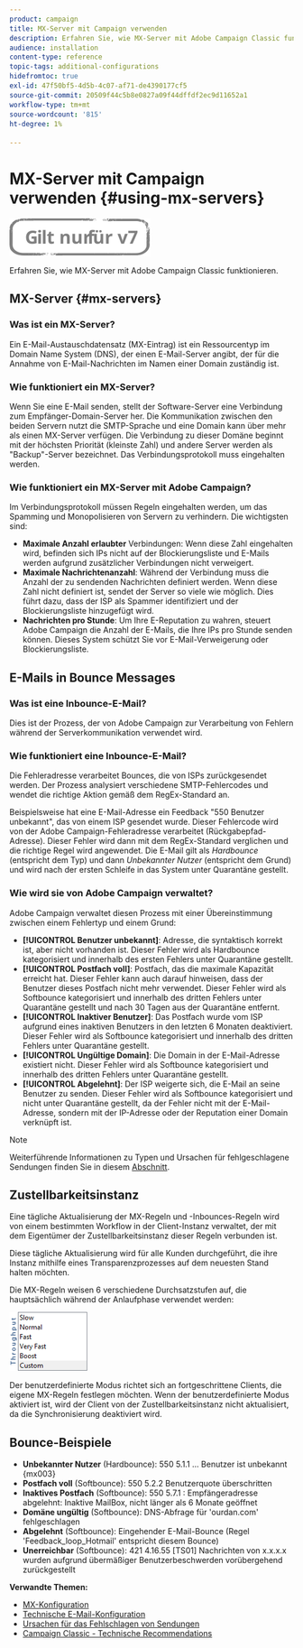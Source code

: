 ```yaml
---
product: campaign
title: MX-Server mit Campaign verwenden
description: Erfahren Sie, wie MX-Server mit Adobe Campaign Classic funktionieren.
audience: installation
content-type: reference
topic-tags: additional-configurations
hidefromtoc: true
exl-id: 47f50bf5-4d5b-4c07-af71-de4390177cf5
source-git-commit: 20509f44c5b8e0827a09f44dffdf2ec9d11652a1
workflow-type: tm+mt
source-wordcount: '815'
ht-degree: 1%

---
```


# MX-Server mit Campaign verwenden {#using-mx-servers}

![](../../assets/v7-only.svg)

Erfahren Sie, wie MX-Server mit Adobe Campaign Classic funktionieren.

## MX-Server {#mx-servers}

### Was ist ein MX-Server?

Ein E-Mail-Austauschdatensatz (MX-Eintrag) ist ein Ressourcentyp im Domain Name System (DNS), der einen E-Mail-Server angibt, der für die Annahme von E-Mail-Nachrichten im Namen einer Domain zuständig ist.

### Wie funktioniert ein MX-Server?

Wenn Sie eine E-Mail senden, stellt der Software-Server eine Verbindung zum Empfänger-Domain-Server her. Die Kommunikation zwischen den beiden Servern nutzt die SMTP-Sprache und eine Domain kann über mehr als einen MX-Server verfügen. Die Verbindung zu dieser Domäne beginnt mit der höchsten Priorität (kleinste Zahl) und andere Server werden als &quot;Backup&quot;-Server bezeichnet. Das Verbindungsprotokoll muss eingehalten werden.

### Wie funktioniert ein MX-Server mit Adobe Campaign?

Im Verbindungsprotokoll müssen Regeln eingehalten werden, um das Spamming und Monopolisieren von Servern zu verhindern. Die wichtigsten sind:

* **Maximale Anzahl erlaubter** Verbindungen: Wenn diese Zahl eingehalten wird, befinden sich IPs nicht auf der Blockierungsliste und E-Mails werden aufgrund zusätzlicher Verbindungen nicht verweigert.
* **Maximale Nachrichtenanzahl**: Während der Verbindung muss die Anzahl der zu sendenden Nachrichten definiert werden. Wenn diese Zahl nicht definiert ist, sendet der Server so viele wie möglich. Dies führt dazu, dass der ISP als Spammer identifiziert und der Blockierungsliste hinzugefügt wird.
* **Nachrichten pro Stunde**: Um Ihre E-Reputation zu wahren, steuert Adobe Campaign die Anzahl der E-Mails, die Ihre IPs pro Stunde senden können. Dieses System schützt Sie vor E-Mail-Verweigerung oder Blockierungsliste.

## E-Mails in Bounce Messages

### Was ist eine Inbounce-E-Mail?

Dies ist der Prozess, der von Adobe Campaign zur Verarbeitung von Fehlern während der Serverkommunikation verwendet wird.

### Wie funktioniert eine Inbounce-E-Mail?

Die Fehleradresse verarbeitet Bounces, die von ISPs zurückgesendet werden. Der Prozess analysiert verschiedene SMTP-Fehlercodes und wendet die richtige Aktion gemäß dem RegEx-Standard an.

Beispielsweise hat eine E-Mail-Adresse ein Feedback &quot;550 Benutzer unbekannt&quot;, das von einem ISP gesendet wurde. Dieser Fehlercode wird von der Adobe Campaign-Fehleradresse verarbeitet (Rückgabepfad-Adresse). Dieser Fehler wird dann mit dem RegEx-Standard verglichen und die richtige Regel wird angewendet. Die E-Mail gilt als *Hardbounce* (entspricht dem Typ) und dann *Unbekannter Nutzer* (entspricht dem Grund) und wird nach der ersten Schleife in das System unter Quarantäne gestellt.

### Wie wird sie von Adobe Campaign verwaltet?

Adobe Campaign verwaltet diesen Prozess mit einer Übereinstimmung zwischen einem Fehlertyp und einem Grund:

* **[!UICONTROL Benutzer unbekannt]**: Adresse, die syntaktisch korrekt ist, aber nicht vorhanden ist. Dieser Fehler wird als Hardbounce kategorisiert und innerhalb des ersten Fehlers unter Quarantäne gestellt.
* **[!UICONTROL Postfach voll]**: Postfach, das die maximale Kapazität erreicht hat. Dieser Fehler kann auch darauf hinweisen, dass der Benutzer dieses Postfach nicht mehr verwendet. Dieser Fehler wird als Softbounce kategorisiert und innerhalb des dritten Fehlers unter Quarantäne gestellt und nach 30 Tagen aus der Quarantäne entfernt.
* **[!UICONTROL Inaktiver Benutzer]**: Das Postfach wurde vom ISP aufgrund eines inaktiven Benutzers in den letzten 6 Monaten deaktiviert. Dieser Fehler wird als Softbounce kategorisiert und innerhalb des dritten Fehlers unter Quarantäne gestellt.
* **[!UICONTROL Ungültige Domain]**: Die Domain in der E-Mail-Adresse existiert nicht. Dieser Fehler wird als Softbounce kategorisiert und innerhalb des dritten Fehlers unter Quarantäne gestellt.
* **[!UICONTROL Abgelehnt]**: Der ISP weigerte sich, die E-Mail an seine Benutzer zu senden. Dieser Fehler wird als Softbounce kategorisiert und nicht unter Quarantäne gestellt, da der Fehler nicht mit der E-Mail-Adresse, sondern mit der IP-Adresse oder der Reputation einer Domain verknüpft ist.

>[!NOTE]
>
>Weiterführende Informationen zu Typen und Ursachen für fehlgeschlagene Sendungen finden Sie in diesem [Abschnitt](../../delivery/using/understanding-delivery-failures.md#delivery-failure-types-and-reasons).

## Zustellbarkeitsinstanz

Eine tägliche Aktualisierung der MX-Regeln und -Inbounces-Regeln wird von einem bestimmten Workflow in der Client-Instanz verwaltet, der mit dem Eigentümer der Zustellbarkeitsinstanz dieser Regeln verbunden ist.

Diese tägliche Aktualisierung wird für alle Kunden durchgeführt, die ihre Instanz mithilfe eines Transparenzprozesses auf dem neuesten Stand halten möchten.

Die MX-Regeln weisen 6 verschiedene Durchsatzstufen auf, die hauptsächlich während der Anlaufphase verwendet werden:

![](assets/mx-rules-throughput.png)

Der benutzerdefinierte Modus richtet sich an fortgeschrittene Clients, die eigene MX-Regeln festlegen möchten. Wenn der benutzerdefinierte Modus aktiviert ist, wird der Client von der Zustellbarkeitsinstanz nicht aktualisiert, da die Synchronisierung deaktiviert wird.

## Bounce-Beispiele

* **Unbekannter Nutzer**  (Hardbounce): 550 5.1.1 ... Benutzer ist unbekannt {mx003}
* **Postfach voll**  (Softbounce): 550 5.2.2 Benutzerquote überschritten
* **Inaktives Postfach**  (Softbounce): 550 5.7.1 : Empfängeradresse abgelehnt: Inaktive MailBox, nicht länger als 6 Monate geöffnet
* **Domäne ungültig**  (Softbounce): DNS-Abfrage für &#39;ourdan.com&#39; fehlgeschlagen
* **Abgelehnt**  (Softbounce): Eingehender E-Mail-Bounce (Regel &#39;Feedback_loop_Hotmail&#39; entspricht diesem Bounce)
* **Unerreichbar**  (Softbounce): 421 4.16.55  [TS01] Nachrichten von x.x.x.x wurden aufgrund übermäßiger Benutzerbeschwerden vorübergehend zurückgestellt

**Verwandte Themen:**
* [MX-Konfiguration](../../installation/using/email-deliverability.md#mx-configuration)
* [Technische E-Mail-Konfiguration](../../installation/using/email-deliverability.md)
* [Ursachen für das Fehlschlagen von Sendungen](../../delivery/using/understanding-delivery-failures.md)
* [Campaign Classic - Technische Recommendations](https://experienceleague.adobe.com/docs/deliverability-learn/deliverability-best-practice-guide/additional-resources/product-specific-resources/campaign/acc-technical-recommendations.html)
